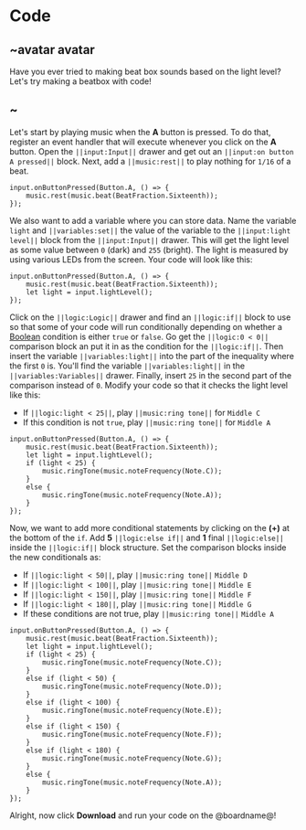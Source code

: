# Code

## ~avatar avatar

Have you ever tried to making beat box sounds based on the light level? Let's try making a beatbox with code!

## ~

Let's start by playing music when the **A** button is pressed. To do that, register an event handler that will execute whenever you click on the **A** button. Open the ``||input:Input||`` drawer and get out an ``||input:on button A pressed||`` block. Next, add a ``||music:rest||`` to play nothing for `1/16` of a beat.

```blocks
input.onButtonPressed(Button.A, () => {
    music.rest(music.beat(BeatFraction.Sixteenth));
});
```

We also want to add a variable where you can store data. Name the variable ``light`` and ``||variables:set||`` the value of the variable to the  ``||input:light level||`` block from the ``||input:Input||`` drawer. This will get the light level as some value between `0` (dark) and `255` (bright). The light is measured by using various LEDs from the screen. Your code will look like this:

```blocks
input.onButtonPressed(Button.A, () => {
    music.rest(music.beat(BeatFraction.Sixteenth));
    let light = input.lightLevel();
});
```

Click on the ``||logic:Logic||`` drawer and find an ``||logic:if||`` block to use so that some of your code will run conditionally depending on whether a [Boolean](/types/boolean) condition is either `true` or `false`. Go get the ``||logic:0 < 0||`` comparison block an put it in as the condition for the ``||logic:if||``. Then insert the variable ``||variables:light||`` into the part of the inequality where the first `0` is. You'll find the variable ``||variables:light||`` in the ``||variables:Variables||`` drawer. Finally, insert `25` in the second part of the comparison instead of `0`. Modify your code so that it checks the light level like this:

* If ``||logic:light < 25||``, play ``||music:ring tone||`` for ``Middle C``
* If this condition is not `true`, play ``||music:ring tone||`` for ``Middle A``

```blocks
input.onButtonPressed(Button.A, () => {
    music.rest(music.beat(BeatFraction.Sixteenth));
    let light = input.lightLevel();
    if (light < 25) {
        music.ringTone(music.noteFrequency(Note.C));
    }
    else {
        music.ringTone(music.noteFrequency(Note.A));
    }
});
```

Now, we want to add more conditional statements by clicking on the **(+)** at the bottom of the `if`. Add **5**  ``||logic:else if||`` and **1** final ``||logic:else||`` inside the ``||logic:if||`` block structure. Set the comparison blocks inside the new conditionals as:

* If ``||logic:light < 50||``, play ``||music:ring tone||`` ``Middle D``
* If ``||logic:light < 100||``, play ``||music:ring tone||`` ``Middle E``
* If ``||logic:light < 150||``, play ``||music:ring tone||`` ``Middle F``
* If ``||logic:light < 180||``, play ``||music:ring tone||`` ``Middle G``
* If these conditions are not true, play ``||music:ring tone||`` ``Middle A``

```blocks
input.onButtonPressed(Button.A, () => {
    music.rest(music.beat(BeatFraction.Sixteenth));
    let light = input.lightLevel();
    if (light < 25) {
        music.ringTone(music.noteFrequency(Note.C));
    }
    else if (light < 50) {
        music.ringTone(music.noteFrequency(Note.D));
    }
    else if (light < 100) {
        music.ringTone(music.noteFrequency(Note.E));
    }
    else if (light < 150) {
        music.ringTone(music.noteFrequency(Note.F));
    }
    else if (light < 180) {
        music.ringTone(music.noteFrequency(Note.G));
    }
    else {
        music.ringTone(music.noteFrequency(Note.A));
    }
});
```

Alright, now click **Download** and run your code on the @boardname@!
